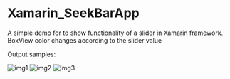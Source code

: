 # Xamarin_SeekBarApp
A simple demo for to show functionality of a slider in Xamarin framework. BoxView color changes according to the slider value

Output samples: 

![img1](https://user-images.githubusercontent.com/83070020/118487127-04b5b180-b738-11eb-9f54-c39f3e547ec5.png)
![img2](https://user-images.githubusercontent.com/83070020/118487140-08e1cf00-b738-11eb-8188-b6155b1ec47e.png)
![img3](https://user-images.githubusercontent.com/83070020/118487476-6249fe00-b738-11eb-9f95-46eb63f2da03.png)
